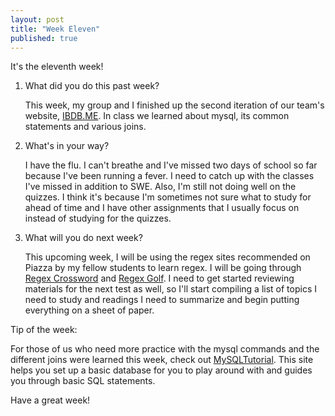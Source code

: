 ```yaml
---
layout: post
title: "Week Eleven"
published: true
---
```

It's the eleventh week!

1. What did you do this past week?

	This week, my group and I finished up the second iteration of our team's website, [IBDB.ME](http://ibdb.me/). In class we learned about mysql, its common statements and various joins. 
  
2. What's in your way?

	I have the flu. I can't breathe and I've missed two days of school so far because I've been running a fever. I need to catch up with the classes I've missed in addition to SWE. Also, I'm still not doing well on the quizzes. I think it's because I'm sometimes not sure what to study for ahead of time and I have other assignments that I usually focus on instead of studying for the quizzes. 

3. What will you do next week?
 
	This upcoming week, I will be using the regex sites recommended on Piazza by my fellow students to learn regex. I will be going through [Regex Crossword](https://regexcrossword.com/) and [Regex Golf](http://regex.alf.nu/). I need to get started reviewing materials for the next test as well, so I'll start compiling a list of topics I need to study and readings I need to summarize and begin putting everything on a sheet of paper.

Tip of the week:

  For those of us who need more practice with the mysql commands and the different joins were learned this week, check out [MySQLTutorial](http://www.mysqltutorial.org/basic-mysql-tutorial.aspx). This site helps you set up a basic database for you to play around with and guides you through basic SQL statements. 

Have a great week!
